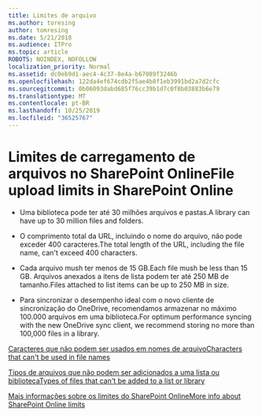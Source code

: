 ```yaml
---
title: Limites de arquivo
ms.author: toresing
author: tomresing
ms.date: 5/21/2018
ms.audience: ITPro
ms.topic: article
ROBOTS: NOINDEX, NOFOLLOW
localization_priority: Normal
ms.assetid: dc0eb9d1-aec4-4c37-8e4a-b67089f3246b
ms.openlocfilehash: 122da4ef674cdb2f5ae4b8f1eb3991bd2a7d2cfc
ms.sourcegitcommit: 0b06093dabd685f76cc39b1d7c0f8b03883b6e79
ms.translationtype: MT
ms.contentlocale: pt-BR
ms.lasthandoff: 10/25/2019
ms.locfileid: "36525767"
---
```

# <a name="file-upload-limits-in-sharepoint-online"></a><span data-ttu-id="5ab04-102">Limites de carregamento de arquivos no SharePoint Online</span><span class="sxs-lookup"><span data-stu-id="5ab04-102">File upload limits in SharePoint Online</span></span>

- <span data-ttu-id="5ab04-103">Uma biblioteca pode ter até 30 milhões arquivos e pastas.</span><span class="sxs-lookup"><span data-stu-id="5ab04-103">A library can have up to 30 million files and folders.</span></span>
    
- <span data-ttu-id="5ab04-104">O comprimento total da URL, incluindo o nome do arquivo, não pode exceder 400 caracteres.</span><span class="sxs-lookup"><span data-stu-id="5ab04-104">The total length of the URL, including the file name, can't exceed 400 characters.</span></span>
    
- <span data-ttu-id="5ab04-105">Cada arquivo mush ter menos de 15 GB.</span><span class="sxs-lookup"><span data-stu-id="5ab04-105">Each file mush be less than 15 GB.</span></span> <span data-ttu-id="5ab04-106">Arquivos anexados a itens de lista podem ter até 250 MB de tamanho.</span><span class="sxs-lookup"><span data-stu-id="5ab04-106">Files attached to list items can be up to 250 MB in size.</span></span>
    
- <span data-ttu-id="5ab04-107">Para sincronizar o desempenho ideal com o novo cliente de sincronização do OneDrive, recomendamos armazenar no máximo 100.000 arquivos em uma biblioteca.</span><span class="sxs-lookup"><span data-stu-id="5ab04-107">For optimum performance syncing with the new OneDrive sync client, we recommend storing no more than 100,000 files in a library.</span></span> 
    
[<span data-ttu-id="5ab04-108">Caracteres que não podem ser usados em nomes de arquivo</span><span class="sxs-lookup"><span data-stu-id="5ab04-108">Characters that can't be used in file names</span></span>](https://go.microsoft.com/fwlink/?linkid=866430)
  
[<span data-ttu-id="5ab04-109">Tipos de arquivos que não podem ser adicionados a uma lista ou biblioteca</span><span class="sxs-lookup"><span data-stu-id="5ab04-109">Types of files that can't be added to a list or library</span></span>](https://go.microsoft.com/fwlink/?linkid=273757)
  
[<span data-ttu-id="5ab04-110">Mais informações sobre os limites do SharePoint Online</span><span class="sxs-lookup"><span data-stu-id="5ab04-110">More info about SharePoint Online limits</span></span>](https://go.microsoft.com/fwlink/?linkid=271273)
  

